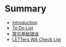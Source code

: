 # Summary

* [Introduction](README.md)
* [To Do List](chapter1.md)
* [常见基础错误](chang-jian-ji-chu-cuo-wu-andand-letters-wa-check-list.md)
* [LETTers WA Check List](chang-jian-ji-chu-cuo-wu-andand-letters-wa-check-list/letters-wa-check-list.md)


